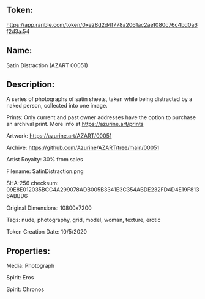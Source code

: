 ## Token:

https://app.rarible.com/token/0xe28d2d4f778a2061ac2ae1080c76c4bd0a6f2d3a:54

## Name:

Satin Distraction (AZART 00051)

## Description: 

A series of photographs of satin sheets, taken while being distracted by a naked person, collected into one image.

Prints: Only current and past owner addresses have the option to purchase an archival print. More info at https://azurine.art/prints

Artwork: https://azurine.art/AZART/00051

Archive: https://github.com/Azurine/AZART/tree/main/00051

Artist Royalty: 30% from sales

Filename: SatinDistraction.png

SHA-256 checksum: 09E8E012035BCC4A299078ADB005B3341E3C354ABDE232FD4D4E19F8136ABBD6

Original Dimensions: 10800x7200

Tags: nude, photography, grid, model, woman, texture, erotic

Token Creation Date: 10/5/2020

## Properties:

Media: Photograph

Spirit: Eros

Spirit: Chronos